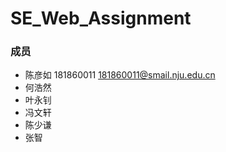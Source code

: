 # SE_Web_Assignment

### 成员
- 陈彦如 181860011 181860011@smail.nju.edu.cn
- 何浩然
- 叶永钊
- 冯文轩
- 陈少谦
- 张智

